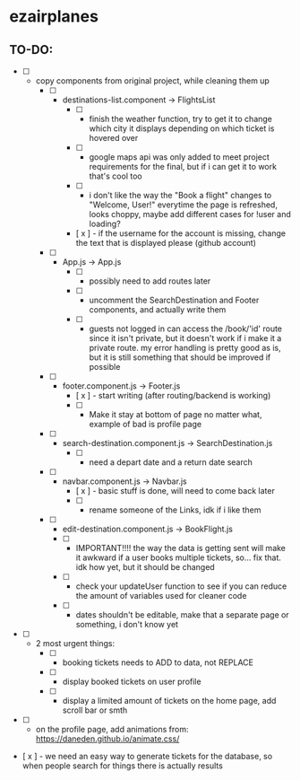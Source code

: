 # ezairplanes

## TO-DO: 
* [ ] - copy components from original project, while cleaning them up 
    * [ ] - destinations-list.component -> FlightsList
        * [ ] - finish the weather function, try to get it to change which city it displays depending on which ticket is hovered over 
        * [ ] - google maps api was only added to meet project requirements for the final, but if i can get it to work that's cool too 
        * [ ] - i don't like the way the "Book a flight" changes to "Welcome, User!" everytime the page is refreshed, looks choppy, maybe add different cases for !user and loading? 
        * [ x ] - if the username for the account is missing, change the text that is displayed please (github account)
    * [ ] - App.js -> App.js
        * [ ] - possibly need to add routes later
        * [ ] - uncomment the SearchDestination and Footer components, and actually write them 
        * [ ] - guests not logged in can access the /book/'id' route since it isn't private, but it doesn't work if i make it a private route. my error handling is pretty good as is, but it is still something that should be improved if possible 
    * [ ] - footer.component.js -> Footer.js
        * [ x ] - start writing (after routing/backend is working)
        * [ ] - Make it stay at bottom of page no matter what, example of bad is profile page
    * [ ] - search-destination.component.js -> SearchDestination.js
        * [ ] - need a depart date and a return date search
    * [ ] - navbar.component.js -> Navbar.js
        * [ x ] - basic stuff is done, will need to come back later
        * [ ] - rename someone of the Links, idk if i like them
    * [ ] - edit-destination.component.js -> BookFlight.js
      * [ ] - IMPORTANT!!!! the way the data is getting sent will make it awkward if a user books multiple tickets, so... fix that. idk how yet, but it should be changed 
      * [ ] - check your updateUser function to see if you can reduce the amount of variables used for cleaner code 
      * [ ] - dates shouldn't be editable, make that a separate page or something, i don't know yet
* [ ] - 2 most urgent things: 
    * [ ] - booking tickets needs to ADD to data, not REPLACE
    * [ ] - display booked tickets on user profile 
    * [ ] - display a limited amount of tickets on the home page, add scroll bar or smth
* [ ] - on the profile page, add animations from: https://daneden.github.io/animate.css/
* [ x ] - we need an easy way to generate tickets for the database, so when people search for things there is actually results 